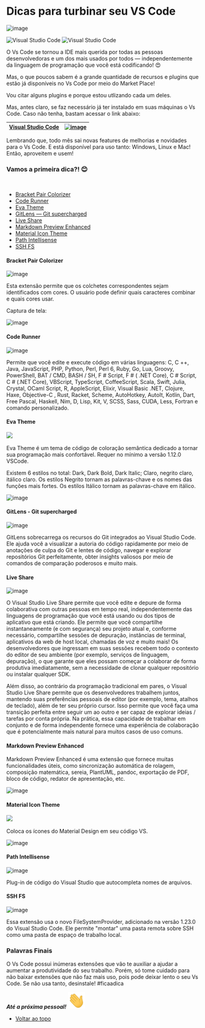 # Dicas para turbinar seu VS Code

![image](https://user-images.githubusercontent.com/72177982/104915128-f49aea80-596e-11eb-8480-dfb646f5070a.png)

![Visual Studio Code](https://img.shields.io/badge/Version-1.0.0-red) ![Visual Studio Code](https://img.shields.io/badge/Visul%20Studio%20Code-Markdown-blue)

O Vs Code se tornou a IDE mais querida por todas as pessoas desenvolvedoras e um dos mais usados por todos — independentemente da linguagem de programação que você está codificando! 😍

Mas, o que poucos sabem é a grande quantidade de recursos e plugins que estão já disponíveis no Vs Code por meio do Market Place! 

Vou citar alguns plugins e porque estou utlizando cada um deles.

Mas, antes claro, se faz necessário já ter instalado em suas máquinas o Vs Code. Caso não tenha, bastam acessar o link abaixo:

<a href="https://code.visualstudio.com/">

Visual Studio Code | ![image](https://user-images.githubusercontent.com/72177982/104917233-e7cbc600-5971-11eb-9cd6-9109b3f18b7c.png)
---------|----------
</a>

Lembrando que, todo mês sai novas features de melhorias e novidades para o Vs Code. E está disponível para uso tanto: Windows, Linux e Mac! Então, aproveitem e usem!

### Vamos a primeira dica?! 😊
<br/>

- [Bracket Pair Colorizer](#bracket-pair-colorizer)
- [Code Runner](#code-runner)
- [Eva Theme](#eva-theme)
- [GitLens — Git supercharged](#gitlens-git-supercharged)
- [Live Share](#live-share)
- [Markdown Preview Enhanced](#markdown-preview-enhanced)
- [Material Icon Theme](#material-icon-theme)
- [Path Intellisense](#path-intellisense)
- [SSH FS](#ssh-fs)
#### Bracket Pair Colorizer

![image](https://user-images.githubusercontent.com/72177982/104917815-b0114e00-5972-11eb-8988-44c8a4c05344.png) 

Esta extensão permite que os colchetes correspondentes sejam identificados com cores. O usuário pode definir quais caracteres combinar e quais cores usar.

Captura de tela:

![image](https://user-images.githubusercontent.com/72177982/104918114-0aaaaa00-5973-11eb-9b2c-f8cadd158e48.png)
<br/>

#### Code Runner

![image](https://user-images.githubusercontent.com/72177982/104918401-74c34f00-5973-11eb-8e07-0c3f2a3ddfb5.png)

Permite que você edite e execute código em várias  linguagens: C, C ++, Java, JavaScript, PHP, Python, Perl, Perl 6, Ruby, Go, Lua, Groovy, PowerShell, BAT / CMD, BASH / SH, F # Script, F # ( .NET Core), C # Script, C # (.NET Core), VBScript, TypeScript, CoffeeScript, Scala, Swift, Julia, Crystal, OCaml Script, R, AppleScript, Elixir, Visual Basic .NET, Clojure, Haxe, Objective-C , Rust, Racket, Scheme, AutoHotkey, AutoIt, Kotlin, Dart, Free Pascal, Haskell, Nim, D, Lisp, Kit, V, SCSS, Sass, CUDA, Less, Fortran e comando personalizado.
<br/>

#### Eva Theme

<img src="https://user-images.githubusercontent.com/72177982/104919145-89541700-5974-11eb-9486-227df3d07777.png" width="25%">


Eva Theme é um tema de código de coloração semântica dedicado a tornar sua programação mais confortável. Requer no mínimo a versão 1.12.0 VSCode.

Existem 6 estilos no total: Dark, Dark Bold, Dark Italic; Claro, negrito claro, itálico claro. Os estilos Negrito tornam as palavras-chave e os nomes das funções mais fortes. Os estilos Itálico tornam as palavras-chave em itálico.

![image](https://user-images.githubusercontent.com/72177982/104919402-f36cbc00-5974-11eb-8834-aeb855835ab6.png)
<br/>

#### GitLens - Git supercharged
 

![image](https://user-images.githubusercontent.com/72177982/104919589-421a5600-5975-11eb-845e-cff0fa3fb8d3.png)

GitLens sobrecarrega os recursos do Git integrados ao Visual Studio Code. Ele ajuda você a visualizar a autoria do código rapidamente por meio de anotações de culpa do Git e lentes de código, navegar e explorar repositórios Git perfeitamente, obter insights valiosos por meio de comandos de comparação poderosos e muito mais.
<br/>

#### Live Share

![image](https://user-images.githubusercontent.com/72177982/104919837-ab9a6480-5975-11eb-96ab-b25dc0bf508e.png)

O Visual Studio Live Share permite que você edite e depure de forma colaborativa com outras pessoas em tempo real, independentemente das linguagens de programação que você está usando ou dos tipos de aplicativo que está criando. Ele permite que você compartilhe instantaneamente (e com segurança) seu projeto atual e, conforme necessário, compartilhe sessões de depuração, instâncias de terminal, aplicativos da web de host local, chamadas de voz e muito mais! Os desenvolvedores que ingressam em suas sessões recebem todo o contexto do editor de seu ambiente (por exemplo, serviços de linguagem, depuração), o que garante que eles possam começar a colaborar de forma produtiva imediatamente, sem a necessidade de clonar qualquer repositório ou instalar qualquer SDK.

Além disso, ao contrário da programação tradicional em pares, o Visual Studio Live Share permite que os desenvolvedores trabalhem juntos, mantendo suas preferências pessoais de editor (por exemplo, tema, atalhos de teclado), além de ter seu próprio cursor. Isso permite que você faça uma transição perfeita entre seguir um ao outro e ser capaz de explorar ideias / tarefas por conta própria. Na prática, essa capacidade de trabalhar em conjunto e de forma independente fornece uma experiência de colaboração que é potencialmente mais natural para muitos casos de uso comuns.
<br/>

#### Markdown Preview Enhanced

Markdown Preview Enhanced é uma extensão que fornece muitas funcionalidades úteis, como sincronização automática de rolagem, composição matemática, sereia, PlantUML, pandoc, exportação de PDF, bloco de código, redator de apresentação, etc. 

![image](https://user-images.githubusercontent.com/72177982/104920293-56128780-5976-11eb-9231-d9e3a773af3e.png)
<br/>

#### Material Icon Theme

<img src="https://user-images.githubusercontent.com/72177982/104920431-8823e980-5976-11eb-811f-a770ba5972ba.png" width="25%">


Coloca os ícones do Material Design em seu código VS.

![image](https://user-images.githubusercontent.com/72177982/104920699-f49ee880-5976-11eb-93c4-a0381cfde5f9.png)
<br/>

#### Path Intellisense

![image](https://user-images.githubusercontent.com/72177982/104920884-421b5580-5977-11eb-949e-cebc391c5b0a.png)

Plug-in de código do Visual Studio que autocompleta nomes de arquivos.
<br/>

#### SSH FS

![image](https://user-images.githubusercontent.com/72177982/104921086-a1796580-5977-11eb-92d6-9e6a45ad5218.png)

Essa extensão usa o novo FileSystemProvider, adicionado na versão 1.23.0 do Visual Studio Code. Ele permite "montar" uma pasta remota sobre SSH como uma pasta de espaço de trabalho local.
<br/>

### Palavras Finais
O Vs Code possui inúmeras extensões que vão te auxiliar a ajudar a aumentar a produtividade do seu trabalho. Porém, só tome cuidado para não baixar extensões que não faz mais uso, pois pode deixar lento o seu Vs Code. Se não usa tanto, desinstale! #ficaadica

***Até a próxima pessoal!*** <img src="https://github.com/bruno28051988/bruno28051988/blob/main/hey.gif?raw=true" width="45px">

- [Voltar ao topo](#dicas-para-turbinar-seu-vs-code)
